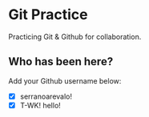 # Git Practice

Practicing Git &amp; Github for collaboration.

## Who has been here?

Add your Github username below:

- [x] serranoarevalo!
- [x] T-WK! hello!
